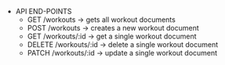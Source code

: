 - API END-POINTS
  - GET /workouts -> gets all workout documents
  - POST /workouts -> creates a new workout document
  - GET /workouts/:id -> get a single workout document
  - DELETE /workouts/:id -> delete a single workout document
  - PATCH /workouts/:id -> update a single workout document
